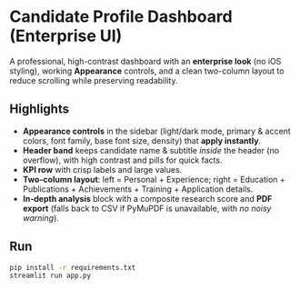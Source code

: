 # Candidate Profile Dashboard (Enterprise UI)

A professional, high-contrast dashboard with an **enterprise look** (no iOS styling), working **Appearance** controls, and a clean two-column layout to reduce scrolling while preserving readability.

## Highlights
- **Appearance controls** in the sidebar (light/dark mode, primary & accent colors, font family, base font size, density) that **apply instantly**.
- **Header band** keeps candidate name & subtitle *inside* the header (no overflow), with high contrast and pills for quick facts.
- **KPI row** with crisp labels and large values.
- **Two-column layout**: left = Personal + Experience; right = Education + Publications + Achievements + Training + Application details.
- **In‑depth analysis** block with a composite research score and **PDF export** (falls back to CSV if PyMuPDF is unavailable, with *no noisy warning*).

## Run
```bash
pip install -r requirements.txt
streamlit run app.py
```
